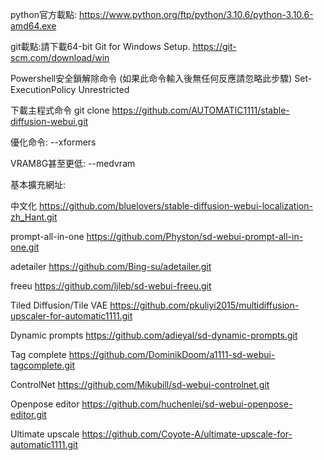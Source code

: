 python官方載點:
https://www.python.org/ftp/python/3.10.6/python-3.10.6-amd64.exe

git載點:請下載64-bit Git for Windows Setup.
https://git-scm.com/download/win

Powershell安全鎖解除命令 (如果此命令輸入後無任何反應請忽略此步驟)
Set-ExecutionPolicy Unrestricted

下載主程式命令
git clone https://github.com/AUTOMATIC1111/stable-diffusion-webui.git

優化命令:
--xformers

VRAM8G甚至更低:
--medvram

基本擴充網址:

中文化
https://github.com/bluelovers/stable-diffusion-webui-localization-zh_Hant.git

prompt-all-in-one
https://github.com/Physton/sd-webui-prompt-all-in-one.git

adetailer
https://github.com/Bing-su/adetailer.git

freeu
https://github.com/ljleb/sd-webui-freeu.git

Tiled Diffusion/Tile VAE
https://github.com/pkuliyi2015/multidiffusion-upscaler-for-automatic1111.git

Dynamic prompts
https://github.com/adieyal/sd-dynamic-prompts.git

Tag complete
https://github.com/DominikDoom/a1111-sd-webui-tagcomplete.git

ControlNet
https://github.com/Mikubill/sd-webui-controlnet.git

Openpose editor
https://github.com/huchenlei/sd-webui-openpose-editor.git

Ultimate upscale
https://github.com/Coyote-A/ultimate-upscale-for-automatic1111.git
